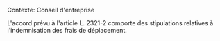 Contexte: Conseil d'entreprise

L'accord prévu à l'article L. 2321-2 comporte des stipulations relatives à l'indemnisation des frais de déplacement.